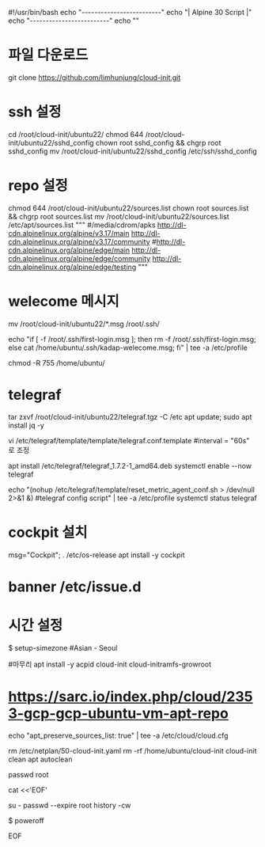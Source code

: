 #!/usr/bin/bash
echo "-------------------------"
echo "| Alpine 30 Script |"
echo "-------------------------"
echo ""

# 파일 다운로드 
git clone https://github.com/limhunjung/cloud-init.git

# ssh 설정
cd /root/cloud-init/ubuntu22/
chmod 644 /root/cloud-init/ubuntu22/sshd_config
chown root sshd_config && chgrp root sshd_config
mv /root/cloud-init/ubuntu22/sshd_config /etc/ssh/sshd_config

# repo 설정 
chmod 644 /root/cloud-init/ubuntu22/sources.list
chown root sources.list && chgrp root sources.list
mv /root/cloud-init/ubuntu22/sources.list /etc/apt/sources.list
"""
#/media/cdrom/apks
http://dl-cdn.alpinelinux.org/alpine/v3.17/main
http://dl-cdn.alpinelinux.org/alpine/v3.17/community
#http://dl-cdn.alpinelinux.org/alpine/edge/main
http://dl-cdn.alpinelinux.org/alpine/edge/community
http://dl-cdn.alpinelinux.org/alpine/edge/testing
"""


# welecome 메시지 
mv /root/cloud-init/ubuntu22/*.msg /root/.ssh/

echo "if [ -f /root/.ssh/first-login.msg ]; then rm -f /root/.ssh/first-login.msg; else cat /home/ubuntu/.ssh/kadap-welecome.msg; fi" | tee -a /etc/profile

chmod -R 755 /home/ubuntu/

# telegraf
tar zxvf /root/cloud-init/ubuntu22/telegraf.tgz -C /etc
apt update; sudo apt install jq -y

vi /etc/telegraf/template/template/telegraf.conf.template  #interval = "60s" 로 조정

apt install /etc/telegraf/telegraf_1.7.2-1_amd64.deb
systemctl enable --now telegraf  

echo "(nohup /etc/telegraf/template/reset_metric_agent_conf.sh > /dev/null 2>&1 &) #telegraf config script" | tee -a /etc/profile
systemctl status telegraf

# cockpit 설치 
msg="Cockpit";
. /etc/os-release
apt install -y cockpit
# banner /etc/issue.d

# 시간 설정 
$ setup-simezone #Asian - Seoul

#마무리 
apt install -y acpid cloud-init cloud-initramfs-growroot

# https://sarc.io/index.php/cloud/2353-gcp-gcp-ubuntu-vm-apt-repo
echo "apt_preserve_sources_list: true" | tee -a /etc/cloud/cloud.cfg

rm /etc/netplan/50-cloud-init.yaml
rm -rf /home/ubuntu/cloud-init
cloud-init clean
apt autoclean

passwd root

cat <<'EOF'

su - 
passwd --expire root 
history -cw  

$ poweroff

EOF
